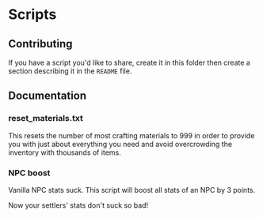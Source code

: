 # Scripts

## Contributing

If you have a script you'd like to share, create it in this folder then create a section describing it in the `README` file.

## Documentation

### reset_materials.txt

This resets the number of most crafting materials to 999 in order to provide you with just about everything you need and avoid overcrowding the inventory with thousands of items.

### NPC boost

Vanilla NPC stats suck. This script will boost all stats of an NPC by 3 points.

Now your settlers' stats don't suck so bad!
